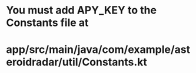 # You must add APY_KEY to the Constants file at
# app/src/main/java/com/example/asteroidradar/util/Constants.kt